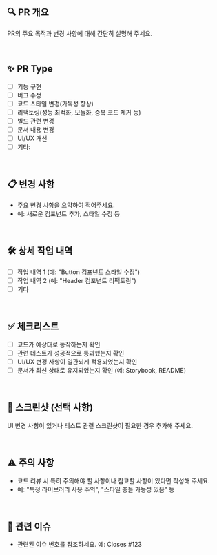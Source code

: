 ## 🔍 PR 개요
PR의 주요 목적과 변경 사항에 대해 간단히 설명해 주세요.

</br>

## ✨ PR Type
<!--해당 항목에 X를 추가하세요.-->

- [ ] 기능 구현
- [ ] 버그 수정
- [ ] 코드 스타일 변경(가독성 향상)
- [ ] 리팩토링(성능 최적화, 모듈화, 중복 코드 제거 등)
- [ ] 빌드 관련 변경
- [ ] 문서 내용 변경
- [ ] UI/UX 개선
- [ ] 기타:

</br>

## 📋 변경 사항
- 주요 변경 사항을 요약하여 적어주세요. 
- 예: 새로운 컴포넌트 추가, 스타일 수정 등

</br>

## 🛠 상세 작업 내역
- [ ] 작업 내역 1 (예: "Button 컴포넌트 스타일 수정")
- [ ] 작업 내역 2 (예: "Header 컴포넌트 리팩토링")
- [ ] 기타

</br>

## ✅ 체크리스트
- [ ] 코드가 예상대로 동작하는지 확인
- [ ] 관련 테스트가 성공적으로 통과했는지 확인
- [ ]  UI/UX 변경 사항이 일관되게 적용되었는지 확인
- [ ] 문서가 최신 상태로 유지되었는지 확인 (예: Storybook, README)

</br>

## 📸 스크린샷 (선택 사항)
UI 변경 사항이 있거나 테스트 관련 스크린샷이 필요한 경우 추가해 주세요.

</br>

## ⚠️ 주의 사항
- 코드 리뷰 시 특히 주의해야 할 사항이나 참고할 사항이 있다면 작성해 주세요.
- 예: "특정 라이브러리 사용 주의", "스타일 충돌 가능성 있음" 등

</br>

## 🔗 관련 이슈
- 관련된 이슈 번호를 참조하세요. 예: Closes #123
